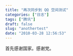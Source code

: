 ```yaml
---
title: "再次同步到 QQ 空间测试"
categories: ["日志"]
tags: ["腾讯"]
draft: false
slug: "anothertest"
date: "2010-03-28 12:56:53"
---
```


首先感谢国家。感谢党。

